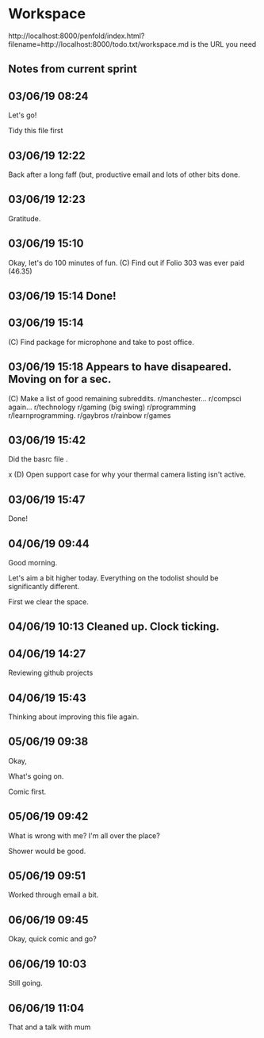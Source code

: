 # Workspace 
http://localhost:8000/penfold/index.html?filename=http://localhost:8000/todo.txt/workspace.md is the URL you need 
##  Notes from current sprint 


## 03/06/19 08:24 
Let's go! 

Tidy this file first 


## 03/06/19 12:22 
Back after a long faff (but, productive email and lots of other bits done. 


## 03/06/19 12:23 
Gratitude. 


## 03/06/19 15:10 
Okay, let's do 100 minutes of fun. 
(C) Find out if Folio 303 was ever paid (46.35)

## 03/06/19 15:14 Done! 

## 03/06/19 15:14 
(C) Find package for microphone and take to post office. 

## 03/06/19 15:18 Appears to have disapeared. Moving on for a sec. 
(C) Make a list of good remaining subreddits. 
r/manchester... 
r/compsci again...
r/technology
r/gaming (big swing) 
r/programming
r/learnprogramming. 
r/gaybros
r/rainbow
r/games


## 03/06/19 15:42 
Did the basrc file .


x (D) Open support case for why your thermal camera listing isn't active. 

## 03/06/19 15:47 
Done!


## 04/06/19 09:44 
Good morning.

Let's aim a bit higher today.  Everything on the todolist should be significantly different. 


First we clear the space. 


## 04/06/19 10:13 Cleaned up.  Clock ticking. 


## 04/06/19 14:27 

Reviewing github projects 



## 04/06/19 15:43 
Thinking about improving this file again. 



## 05/06/19 09:38 
Okay, 

What's going on. 


Comic first. 

## 05/06/19 09:42 
What is wrong with me? I'm all over the place?  

Shower would be good. 


## 05/06/19 09:51 
Worked through email a bit. 




## 06/06/19 09:45 
Okay, quick comic and go? 


## 06/06/19 10:03 
Still going. 

## 06/06/19 11:04 
That and a talk with mum 



